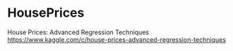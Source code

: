 # HousePrices
House Prices: Advanced Regression Techniques  https://www.kaggle.com/c/house-prices-advanced-regression-techniques
